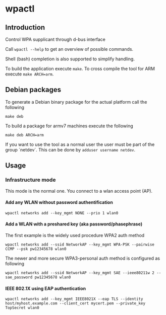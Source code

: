 # wpactl

## Introduction

Control WPA supplicant through d-bus interface

Call `wpactl --help` to get an overview of possible commands.

Shell (bash) completion is also supported to simplify handling.

To build the application execute `make`. To cross compile the tool for ARM execute `make ARCH=arm`.

## Debian packages

To generate a Debian binary package for the actual platform call the following

`make deb`

To build a package for armv7 machines execute the following

`make deb ARCH=arm`

If you want to use the tool as a normal user the user must be part of the group ´netdev´. This can be done by `adduser username netdev`.

## Usage

### Infrastructure mode

This mode is the normal one. You connect to a wlan access point (AP).

#### Add any WLAN without password authentification

`wpactl networks add --key_mgmt NONE --prio 1 wlan0`

#### Add a WLAN with a preshared key (aka password/phasephrase)

The first example is the widely used procedure WPA2 auth method

`wpactl networks add --ssid NetworkAP --key_mgmt WPA-PSK --pairwise CCMP --psk pw12345678 wlan0`

The newer and more secure WPA3-personal auth method is configured as following

`wpactl networks add --ssid NetworkAP --key_mgmt SAE --ieee80211w 2 --sae_password pw12345678 wlan0`

#### IEEE 802.1X using EAP authentication

`wpactl networks add --key_mgmt IEEE8021X --eap TLS --identity host/myhost.example.com --client_cert mycert.pem --private_key TopSecret wlan0`

